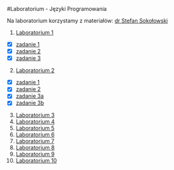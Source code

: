 #Laboratorium - Języki Programowania

Na laboratorium korzystamy z materiałów: [dr Stefan Sokołowski](https://inf.ug.edu.pl/~stefan/Dydaktyka/JezProg/Slajdy/index.html#lab)

1. [Laboratorium 1](LAB1) 
  * [x] [zadanie 1](LAB1/zad1.c)
  * [x] [zadanie 2](LAB1/zad2.c)
  * [x] [zadanie 3](LAB1/zad3.c)

2. [Laboratorium 2](LAB2)
  * [x] [zadanie 1](LAB2/zad1.c)
  * [x] [zadanie 2](LAB2/zad2.c)
  * [x] [zadanie 3a](LAB2/zad3a.c)
  * [x] [zadanie 3b](LAB2/zad3b.c)

3. [Laboratorium 3](LAB3)
4. [Laboratorium 4](LAB4)
5. [Laboratorium 5](LAB5)
6. [Laboratorium 6](LAB6)
7. [Laboratorium 7](LAB7)
8. [Laboratorium 8](LAB8)
9. [Laboratorium 9](LAB9)
10. [Laboratorium 10](LAB10)